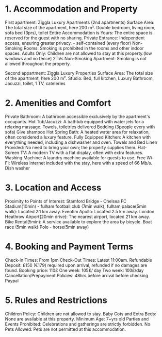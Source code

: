 # 1. Accommodation and Property

First apartment: Ziggla Luxury Apartments (2nd apartments)
Surface Area: The total size of the apartment, here 200 m².
Double bedroom, living room, sofa bed (3prs), toilet
Entire Accommodation is Yours: The entire space is reserved for the guest with no sharing.
Private Entrance: Independent access, ensuring greater privacy. - self-contained (every floor)
Non-Smoking Rooms: Smoking is prohibited in the rooms and other indoor spaces.
Adults Only: Children are not allowed to stay at this property.(low windows and no fence)
2TVs
Non-Smoking Apartment: Smoking is not allowed throughout the property.

Second appartment: Ziggla Luxury Properties
Surface Area: The total size of the apartment, here 200 m².
Studio: Bed, full kitchen, Luxury Bathroom, Jacuzzi, toilet, 1 TV, cateleries


# 2. Amenities and Comfort
Private Bathroom: A bathroom accessible exclusively by the apartment's occupants.
Hot Tub/Jacuzzi: A bathtub equipped with water jets for a relaxing massage.
Towels, toiletries delivered
Bedding (3people every with sofa)
Give shampoo
Hot Spring Bath: A heated water area for relaxation, often considered a luxury feature.
Fully Equipped Kitchen: A kitchen with everything needed, including a dishwasher and oven.
Towels and Bed Linen Provided: No need to bring your own; the property supplies them.
Flat-Screen TV: A modern TV with a flat display, often with extra features.
Washing Machine: A laundry machine available for guests to use.
Free Wi-Fi: Wireless internet included with the stay, here with a speed of 66 Mb/s.
Dish washer

# 3. Location and Access
Proximity to Points of Interest:
Stamford Bridge - Chelsea FC Stadium(10min) - fulham football club (7min walk), fulham palace(5min walk): Located 2.1 km away.
Eventim Apollo: Located 2.5 km away.
London Heathrow Airport(20min drive): The nearest airport, located 21 km away.
Bike Rental(5min): A service available to explore the area by bicycle.
Boat race (5min walk)
Polo - horse(5min away)

# 4. Booking and Payment Terms
Check-In Times: From 1pm
Check-Out Times: Latest 11:00am.
Refundable Deposit: £150 (€179) required upon arrival, refunded if no damages are found.
Booking price: 110£
One week: 105£/ day
Two week: 100£/day
Cancellation/Prepayment Policies: 48hrs before arrival before checking
Paypal

# 5. Rules and Restrictions
Children Policy: Children are not allowed to stay.
Baby Cots and Extra Beds: None are available at this property.
Minimum Age: 7+yrs old
Parties and Events Prohibited: Celebrations and gatherings are strictly forbidden.
No Pets Allowed: Pets are not permitted at this accommodation.
